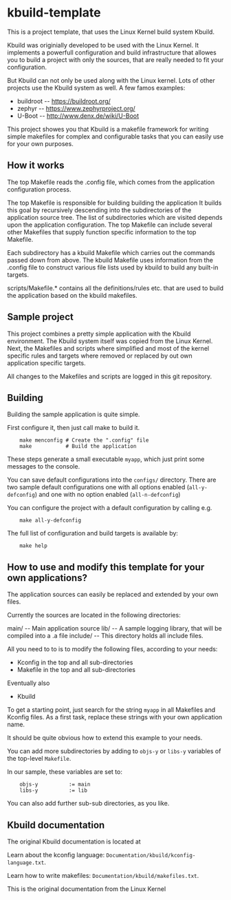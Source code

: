 kbuild-template
===============

This is a project template, that uses the Linux Kernel build system Kbuild.

Kbuild was originially developed to be used with the Linux Kernel.
It implements a powerfull configuration and build infrastructure that
allowes you to build a project with only the sources, that are really
needed to fit your configuration.

But Kbuild can not only be used along with the Linux kernel. Lots of other
projects use the Kbuild system as well. A few famos examples:

- buildroot        -- https://buildroot.org/
- zephyr           -- https://www.zephyrproject.org/
- U-Boot           -- http://www.denx.de/wiki/U-Boot


This project showes you that Kbuild is a makefile framework for writing 
simple makefiles for complex and configurable tasks that you can easily 
use for your own purposes.

How it works
------------

The top Makefile reads the .config file, which comes from the application
configuration process.

The top Makefile is responsible for building building the application
It builds this goal by recursively descending into the subdirectories of
the application source tree.
The list of subdirectories which are visited depends upon the application
configuration. The top Makefile can include several other Makefiles that
supply function specific information to the top Makefile.

Each subdirectory has a kbuild Makefile which carries out the commands
passed down from above. The kbuild Makefile uses information from the
.config file to construct various file lists used by kbuild to build
any built-in targets.

scripts/Makefile.* contains all the definitions/rules etc. that
are used to build the application based on the kbuild makefiles.


Sample project
--------------

This project combines a pretty simple application with the Kbuild environment.
The Kbuild system itself was copied from the Linux Kernel. Next, the Makefiles
and scripts where simplified and most of the kernel specific rules and targets
where removed or replaced by out own application specific targets.

All changes to the Makefiles and scripts are logged in this git repository.


Building
--------

Building the sample application is quite simple. 

First configure it, then just call make to build it.

        make menconfig # Create the ".config" file
        make           # Build the application

These steps generate a small executable `myapp`,
which just print some messages to the console.

You can save default configurations into the `configs/` directory.
There are two sample default configurations one with all options
enabled (`all-y-defconfig`) and one with no option enabled (`all-n-defconfig`)

You can configure the project with a default configuration by calling e.g.

        make all-y-defconfig

        
The full list of configuration and build targets is available by:

        make help


How to use and modify this template for your own applications?
--------------------------------------------------------------

The application sources can easily be replaced and extended by your 
own files.

Currently the sources are located in the following directories:

main/     -- Main application source
lib/      -- A sample logging library, that will be compiled into a .a file
include/  -- This directory holds all include files.

All you need to to is to modify the following files, according to your needs:

- Kconfig       in the top and all sub-directories
- Makefile      in the top and all sub-directories

Eventually also

- Kbuild

To get a starting point, just search for the string `myapp` in all Makefiles 
and Kconfig files. As a first task, replace these strings with your own 
application name.

It should be quite obvious how to extend this example to your needs.

You can add more subdirectories by adding to `objs-y` or `libs-y` variables
of the top-level `Makefile`.

In our sample, these variables are set to:

        objs-y          := main
        libs-y          := lib

You can also add further sub-sub directories, as you like.



Kbuild documentation
--------------------

The original Kbuild documentation is located at

Learn about the kconfig language:
`Documentation/kbuild/kconfig-language.txt`.

Learn how to write makefiles:
`Documentation/kbuild/makefiles.txt`.

This is the original documentation from the Linux Kernel
